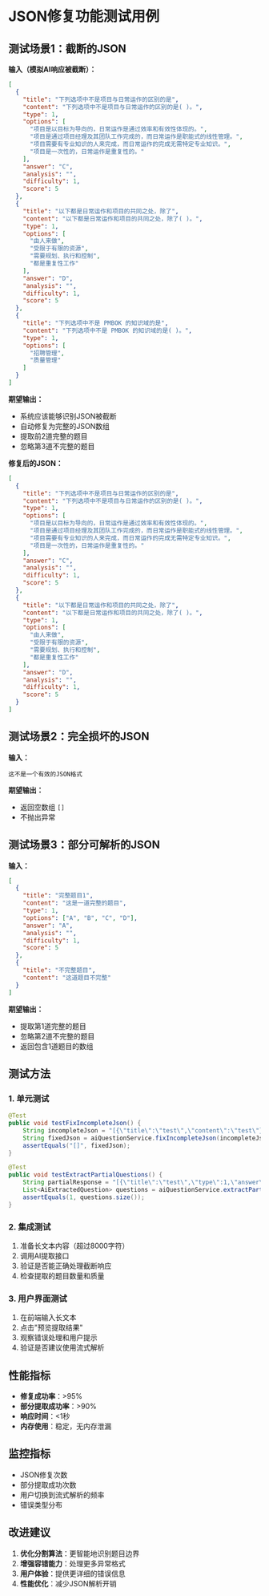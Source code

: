 # JSON修复功能测试用例

## 测试场景1：截断的JSON

**输入（模拟AI响应被截断）：**
```json
[
  {
    "title": "下列选项中不是项目与日常运作的区别的是",
    "content": "下列选项中不是项目与日常运作的区别的是( )。",
    "type": 1,
    "options": [
      "项目是以目标为导向的，日常运作是通过效率和有效性体现的。",
      "项目是通过项目经理及其团队工作完成的，而日常运作是职能式的线性管理。",
      "项目需要有专业知识的人来完成，而日常运作的完成无需特定专业知识。",
      "项目是一次性的，日常运作是重复性的。"
    ],
    "answer": "C",
    "analysis": "",
    "difficulty": 1,
    "score": 5
  },
  {
    "title": "以下都是日常运作和项目的共同之处，除了",
    "content": "以下都是日常运作和项目的共同之处，除了( )。",
    "type": 1,
    "options": [
      "由人来做",
      "受限于有限的资源",
      "需要规划、执行和控制",
      "都是重复性工作"
    ],
    "answer": "D",
    "analysis": "",
    "difficulty": 1,
    "score": 5
  },
  {
    "title": "下列选项中不是 PMBOK 的知识域的是",
    "content": "下列选项中不是 PMBOK 的知识域的是( )。",
    "type": 1,
    "options": [
      "招聘管理",
      "质量管理"
    ]
  }
]
```

**期望输出：**
- 系统应该能够识别JSON被截断
- 自动修复为完整的JSON数组
- 提取前2道完整的题目
- 忽略第3道不完整的题目

**修复后的JSON：**
```json
[
  {
    "title": "下列选项中不是项目与日常运作的区别的是",
    "content": "下列选项中不是项目与日常运作的区别的是( )。",
    "type": 1,
    "options": [
      "项目是以目标为导向的，日常运作是通过效率和有效性体现的。",
      "项目是通过项目经理及其团队工作完成的，而日常运作是职能式的线性管理。",
      "项目需要有专业知识的人来完成，而日常运作的完成无需特定专业知识。",
      "项目是一次性的，日常运作是重复性的。"
    ],
    "answer": "C",
    "analysis": "",
    "difficulty": 1,
    "score": 5
  },
  {
    "title": "以下都是日常运作和项目的共同之处，除了",
    "content": "以下都是日常运作和项目的共同之处，除了( )。",
    "type": 1,
    "options": [
      "由人来做",
      "受限于有限的资源",
      "需要规划、执行和控制",
      "都是重复性工作"
    ],
    "answer": "D",
    "analysis": "",
    "difficulty": 1,
    "score": 5
  }
]
```

## 测试场景2：完全损坏的JSON

**输入：**
```
这不是一个有效的JSON格式
```

**期望输出：**
- 返回空数组 `[]`
- 不抛出异常

## 测试场景3：部分可解析的JSON

**输入：**
```json
[
  {
    "title": "完整题目1",
    "content": "这是一道完整的题目",
    "type": 1,
    "options": ["A", "B", "C", "D"],
    "answer": "A",
    "analysis": "",
    "difficulty": 1,
    "score": 5
  },
  {
    "title": "不完整题目",
    "content": "这道题目不完整"
  }
]
```

**期望输出：**
- 提取第1道完整的题目
- 忽略第2道不完整的题目
- 返回包含1道题目的数组

## 测试方法

### 1. 单元测试
```java
@Test
public void testFixIncompleteJson() {
    String incompleteJson = "[{\"title\":\"test\",\"content\":\"test\"}";
    String fixedJson = aiQuestionService.fixIncompleteJson(incompleteJson);
    assertEquals("[]", fixedJson);
}

@Test
public void testExtractPartialQuestions() {
    String partialResponse = "[{\"title\":\"test\",\"type\":1,\"answer\":\"A\"}]";
    List<AiExtractedQuestion> questions = aiQuestionService.extractPartialQuestions(partialResponse);
    assertEquals(1, questions.size());
}
```

### 2. 集成测试
1. 准备长文本内容（超过8000字符）
2. 调用AI提取接口
3. 验证是否能正确处理截断响应
4. 检查提取的题目数量和质量

### 3. 用户界面测试
1. 在前端输入长文本
2. 点击"预览提取结果"
3. 观察错误处理和用户提示
4. 验证是否建议使用流式解析

## 性能指标

- **修复成功率**：>95%
- **部分提取成功率**：>90%
- **响应时间**：<1秒
- **内存使用**：稳定，无内存泄漏

## 监控指标

- JSON修复次数
- 部分提取成功次数
- 用户切换到流式解析的频率
- 错误类型分布

## 改进建议

1. **优化分割算法**：更智能地识别题目边界
2. **增强容错能力**：处理更多异常格式
3. **用户体验**：提供更详细的错误信息
4. **性能优化**：减少JSON解析开销 
